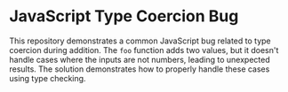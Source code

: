 # JavaScript Type Coercion Bug

This repository demonstrates a common JavaScript bug related to type coercion during addition. The `foo` function adds two values, but it doesn't handle cases where the inputs are not numbers, leading to unexpected results. The solution demonstrates how to properly handle these cases using type checking.